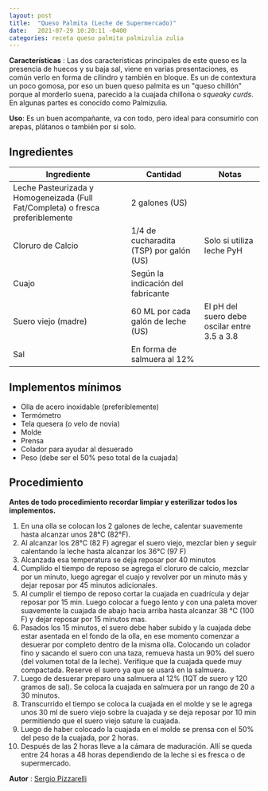 ```yaml
---
layout: post
title:  "Queso Palmita (Leche de Supermercado)"
date:   2021-07-29 10:20:11 -0400
categories: receta queso palmita palmizulia zulia
---
```


**Características** : Las dos características principales de este queso es la presencia de huecos y su baja sal, viene en varias presentaciones, es común verlo en forma de cilindro y también en bloque. Es un de contextura un poco gomosa, por eso un buen queso palmita es un "queso chillón" porque al morderlo suena, parecido a la cuajada chillona o _squeaky curds_. En algunas partes es conocido como Palmizulia.

**Uso**: Es un buen acompañante, va con todo, pero ideal para consumirlo con arepas, plátanos o también por si solo.

## Ingredientes

Ingrediente | Cantidad | Notas
------------| ---------| -----
Leche Pasteurizada y Homogeneizada (Full Fat/Completa) o fresca preferiblemente | 2 galones (US) |
Cloruro de Calcio | 1/4 de cucharadita (TSP) por galón (US) | Solo si utiliza leche PyH
Cuajo | Según la indicación del fabricante | 
Suero viejo (madre) | 60 ML por cada galón de leche (US) | El pH del suero debe oscilar entre 3.5 a 3.8 
Sal | En forma de salmuera al 12% | 

## Implementos mínimos

- Olla de acero inoxidable (preferiblemente)
- Termómetro
- Tela quesera (o velo de novia)
- Molde
- Prensa
- Colador para ayudar al desuerado
- Peso (debe ser el 50% peso total de la cuajada)


## Procedimiento

**Antes de todo procedimiento recordar limpiar y esterilizar todos los implementos.**

1. En una olla se colocan los 2 galones de leche, calentar suavemente hasta alcanzar unos 28°C (82°F). 
2. Al alcanzar los 28°C (82 F) agregar el suero viejo, mezclar bien y seguir calentando la leche hasta alcanzar los 36°C (97 F)
3. Alcanzada esa temperatura se deja reposar por 40 minutos
4. Cumplido el tiempo de reposo se agrega el cloruro de calcio, mezclar por un minuto, luego agregar el cuajo y revolver por un minuto más y dejar reposar por 45 minutos adicionales. 
5. Al cumplir el tiempo de reposo cortar la cuajada en cuadrícula y dejar reposar por 15 min. Luego colocar a fuego lento y con una paleta mover suavemente la cuajada de abajo hacia arriba hasta alcanzar 38 °C (100 F) y dejar reposar por 15 minutos mas.
6. Pasados los 15 minutos, el suero debe haber subido y la cuajada debe estar asentada en el fondo de la olla, en ese momento comenzar a desuerar por completo dentro de la misma olla. Colocando un colador fino y sacando el suero con una taza, remueva hasta un 90% del suero (del volumen total de la leche). Verifique que la cuajada quede muy compactada. Reserve el suero ya que se usará en la salmuera.
7. Luego de desuerar preparo una salmuera al 12% (1QT de suero y 120 gramos de sal). Se coloca la cuajada en salmuera por un rango de 20 a 30 minutos.
8. Transcurrido el tiempo se coloca la cuajada en el molde y se le agrega unos 30 ml de suero viejo sobre la cuajada y se deja reposar por 10 min permitiendo que el suero viejo sature la cuajada.
9. Luego de haber colocado la cuajada en el molde se prensa con el 50% del peso de la cuajada, por 2 horas. 
10. Después de las 2 horas lleve a la cámara de maduración. Allí se queda entre 24 horas a 48 horas dependiendo de la leche si es fresca o de supermercado.

**Autor** : [Sergio Pizzarelli](https://www.instagram.com/seryop23/)